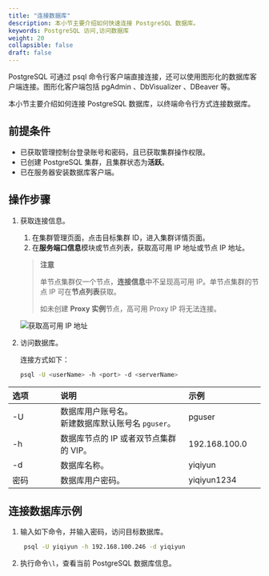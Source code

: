 ```yaml
---
title: "连接数据库"
description: 本小节主要介绍如何快速连接 PostgreSQL 数据库。 
keywords: PostgreSQL 访问,访问数据库
weight: 20
collapsible: false
draft: false
---
```




PostgreSQL 可通过 psql 命令行客户端直接连接，还可以使用图形化的数据库客户端连接。图形化客户端包括 pgAdmin 、DbVisualizer 、DBeaver 等。

本小节主要介绍如何连接 PostgreSQL 数据库，以终端命令行方式连接数据库。

## 前提条件

- 已获取管理控制台登录账号和密码，且已获取集群操作权限。
- 已创建 PostgreSQL 集群，且集群状态为**活跃**。
- 已在服务器安装数据库客户端。

## 操作步骤

1. 获取连接信息。
   1. 在集群管理页面，点击目标集群 ID，进入集群详情页面。
   2. 在**服务端口信息**模块或节点列表，获取高可用 IP 地址或节点 IP 地址。
   
    > **注意**
    > 
    > 单节点集群仅一个节点，**连接信息**中不呈现高可用 IP。单节点集群的节点 IP 可在**节点列表**获取。
    >
    > 如未创建 **Proxy 实例**节点，高可用 Proxy IP 将无法连接。

   ![获取高可用 IP 地址](../../_images/check_access_info.png)

2. 访问数据库。
   
   连接方式如下：

   ```bash
   psql -U <userName> -h <port> -d <serverName> 
   ```

|<span style="display:inline-block;width:80px">选项</span> |<span style="display:inline-block;width:240px">说明</span>|<span style="display:inline-block;width:280px">示例</span> |
|:----|:----|:----|
|-U           |数据库用户账号名。<br>新建数据库默认账号名 `pguser`。      | pguser |
|-h          |数据库节点的 IP 或者双节点集群的 VIP。                 |192.168.100.0|
|-d          |数据库名称。            | yiqiyun |
|密码          |数据库用户密码。           | yiqiyun1234 |

## 连接数据库示例

1. 输入如下命令，并输入密码，访问目标数据库。
   
   ```bash
    psql -U yiqiyun -h 192.168.100.246 -d yiqiyun
   ```

2. 执行命令`\l`，查看当前 PostgreSQL 数据库信息。
  